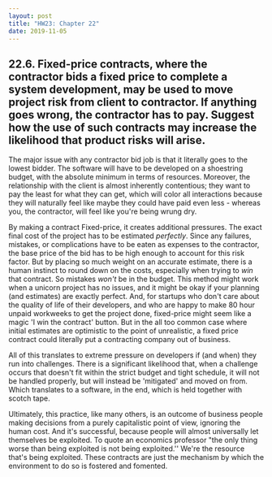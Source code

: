 ```yaml
---
layout: post
title: "HW23: Chapter 22"
date: 2019-11-05
---
```


## 22.6. Fixed-price contracts, where the contractor bids a fixed price to complete a system development, may be used to move project risk from client to contractor. If anything goes wrong, the contractor has to pay. Suggest how the use of such contracts may increase the likelihood that product risks will arise.

The major issue with any contractor bid job is that it literally goes to the lowest bidder. The software will have to be developed on a shoestring budget, with the absolute minimum in terms of resources. Moreover, the relationship with the client is almost inherently contentious; they want to pay the least for what they can get, which will color all interactions because they will naturally feel like maybe they could have paid even less - whereas you, the contractor, will feel like you're being wrung dry. 

By making a contract Fixed-price, it creates additional pressures. The exact final cost of the project has to be estimated *perfectly*. Since any failures, mistakes, or complications have to be eaten as expenses to the contractor, the base price of the bid has to be high enough to account for this risk factor. But by placing so much weight on an accurate estimate, there is a human instinct to round down on the costs, especially when trying to *win* that contract. So mistakes *won't* be in the budget. This method might work when a unicorn project has no issues, and it might be okay if your planning (and estimates) are exactly perfect. And, for startups who don't care about the quality of life of their developers, and who are happy to make 80 hour unpaid workweeks to get the project done, fixed-price might seem like a magic 'I win the contract' button. But in the all too common case where initial estimates are optimistic to the point of unrealistic, a fixed price contract could literally put a contracting company out of business.

All of this translates to extreme pressure on developers if (and when) they run into challenges. There is a significant likelihood that, when a challenge occurs that doesn't fit within the strict budget and tight schedule, it will not be handled properly, but will instead be 'mitigated' and moved on from. Which translates to a software, in the end, which is held together with scotch tape. 

Ultimately, this practice, like many others, is an outcome of business people making decisions from a purely capitalistic point of view, ignoring the human cost. And it's successful, because people will almost universally let themselves be exploited. To quote an economics professor "the only thing worse than being exploited is not being exploited.'' We're the resource that's being exploited. These contracts are just the mechanism by which the environment to do so is fostered and fomented.

